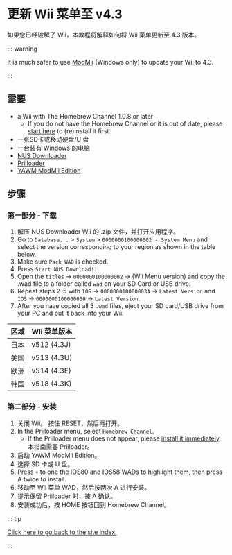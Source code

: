 # 更新 Wii 菜单至 v4.3

如果您已经破解了 Wii，本教程将解释如何将 Wii 菜单更新至 4.3 版本。

::: warning

It is much safer to use [ModMii](modmii) (Windows only) to update your Wii to 4.3.

:::

## 需要

- a Wii with The Homebrew Channel 1.0.8 or later
  - If you do not have the Homebrew Channel or it is out of date, please [start here](get-started) to (re)install it first.
- 一张SD卡或移动硬盘/U 盘
- 一台装有 Windows 的电脑
- [NUS Downloader](https://github.com/WiiDatabase/nusdownloader/releases/latest)
- [Priiloader](priiloader)
- [YAWM ModMii Edition](https://oscwii.org/library/app/yawmme)

## 步骤

### 第一部分 - 下载

1. 解压 NUS Downloader Wii 的 .zip 文件，并打开应用程序。
2. Go to `Database...` > `System` > `0000000100000002 - System Menu` and select the version corresponding to your region as shown in the table below.
3. Make sure `Pack WAD` is checked.
4. Press `Start NUS Download!`.
5. Open the `titles` -> `0000000100000002` -> (Wii Menu version) and copy the .wad file to a folder called `wad` on your SD Card or USB drive.
6. Repeat steps 2-5 with `IOS` -> `000000010000003A` -> `Latest Version` and `IOS` -> `0000000100000050` -> `Latest Version`.
7. After you have copied all 3 `.wad` files, eject your SD card/USB drive from your PC and put it back into your Wii.

| 区域 | Wii 菜单版本                                       |
| -- | ---------------------------------------------- |
| 日本 | v512 (4.3J) |
| 美国 | v513 (4.3U) |
| 欧洲 | v514 (4.3E) |
| 韩国 | v518 (4.3K) |

### 第二部分 - 安装

1. 关闭 Wii。 按住 RESET，然后再打开。
2. In the Priiloader menu, select `Homebrew Channel`.
   - If the Priiloader menu does not appear, please [install it immediately](priiloader). 本指南需要 Priiloader。
3. 启动 YAWM ModMii Edition。
4. 选择 SD 卡或 U 盘。
5. Press `+` to one the IOS80 and IOS58 WADs to highlight them, then press A twice to install.
6. 移动至 Wii 菜单 WAD，然后按两次 A 进行安装。
7. 提示保留 Priiloader 时，按 A 确认。
8. 安装成功后，按 HOME 按钮回到 Homebrew Channel。

::: tip

[Click here to go back to the site index.](site-navigation)

:::
